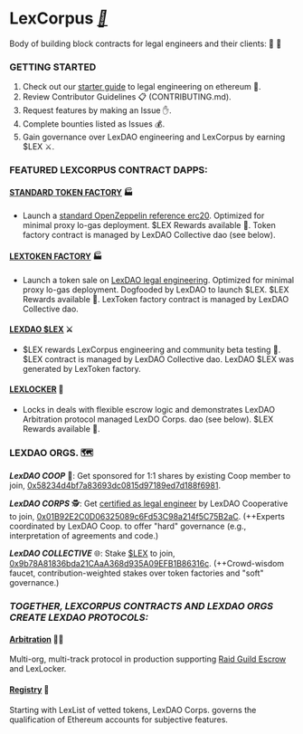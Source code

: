 # LexCorpus *[📕](https://medium.com/lexdaoism/enter-lexdao-corpus-contracts-df01d8518019)*
Body of building block contracts for legal engineers and their clients: 🤖 📜

### GETTING STARTED

1. Check out our [starter guide]() to legal engineering on ethereum 🔧. 
2. Review Contributor Guidelines 📋 (CONTRIBUTING.md).
3. Request features by making an Issue ✋.
4. Complete bounties listed as Issues 💰.
5. Gain governance over LexDAO engineering and LexCorpus by earning $LEX ⚔️.

### FEATURED LEXCORPUS CONTRACT DAPPS:
#### [STANDARD TOKEN FACTORY](https://lexdao.github.io/OZToken/) 🏭
 * Launch a [standard OpenZeppelin reference erc20](https://github.com/OpenZeppelin/openzeppelin-contracts/blob/master/contracts/presets/ERC20PresetMinterPauser.sol). Optimized for minimal proxy lo-gas deployment. $LEX Rewards available 💸. Token factory contract is managed by LexDAO Collective dao (see below).
#### [LEXTOKEN FACTORY](https://lexdao.github.io/LexTokenize/) 🏭
 * Launch a token sale on [LexDAO legal engineering](https://lexdao.substack.com/p/launch-on-lextoken). Optimized for minimal proxy lo-gas deployment. Dogfooded by LexDAO to launch $LEX. $LEX Rewards available 💸. LexToken factory contract is managed by LexDAO Collective dao.
#### [LEXDAO $LEX](https://lexdao.github.io/LEX/) ⚔️
 * $LEX rewards LexCorpus engineering and community beta testing 💸. $LEX contract is managed by LexDAO Collective dao. LexDAO $LEX was generated by LexToken factory. 
#### [LEXLOCKER](https://lexdao.github.io/LXL/) 🔐
 * Locks in deals with flexible escrow logic and demonstrates LexDAO Arbitration protocol managed LexDO Corps. dao (see below). $LEX Rewards available 💸. 
 
### LEXDAO ORGS. 🗺️ 

***LexDAO COOP*** 🤝: Get sponsored for 1:1 shares by existing Coop member to join, [0x58234d4bf7a83693dc0815d97189ed7d188f6981](https://app.daohaus.club/dao/0x58234d4bf7a83693dc0815d97189ed7d188f6981).

***LexDAO CORPS*** 🕵️: Get [certified as legal engineer](https://github.com/lexDAO/Legal-Engineers) by LexDAO Cooperative to join, [0x01B92E2C0D06325089c6Fd53C98a214f5C75B2aC](https://etherscan.io/address/0x01b92e2c0d06325089c6fd53c98a214f5c75b2ac#code). (++Experts coordinated by LexDAO Coop. to offer "hard" governance (e.g., interpretation of agreements and code.)

***LexDAO COLLECTIVE*** 🌐: Stake [$LEX](https://lexdao.github.io/LEX/) to join, [0x9b78A81836bda21CAaA368d935A09EFB1B86316c](https://etherscan.io/address/0x9b78A81836bda21CAaA368d935A09EFB1B86316c#code). (++Crowd-wisdom faucet, contribution-weighted stakes over token factories and "soft" governance.)

### *TOGETHER, LEXCORPUS CONTRACTS AND LEXDAO ORGS CREATE LEXDAO PROTOCOLS:*

#### [Arbitration](https://github.com/lexDAO/Arbitration) 🧑‍⚖️
Multi-org, multi-track protocol in production supporting [Raid Guild Escrow](https://escrow.raidguild.org/) and LexLocker.

#### [Registry](https://github.com/lexDAO/LexList) 📜
Starting with LexList of vetted tokens, LexDAO Corps. governs the qualification of Ethereum accounts for subjective features. 
